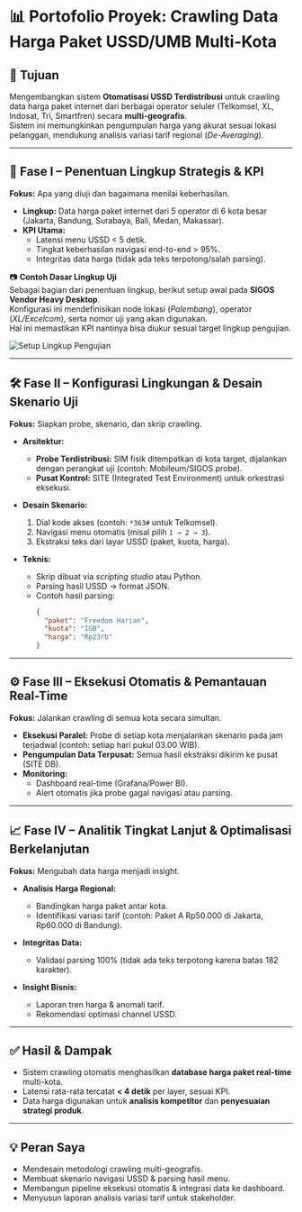 # 📊 Portofolio Proyek: Crawling Data Harga Paket USSD/UMB Multi-Kota

## 🎯 Tujuan
Mengembangkan sistem **Otomatisasi USSD Terdistribusi** untuk crawling data harga paket internet dari berbagai operator seluler (Telkomsel, XL, Indosat, Tri, Smartfren) secara **multi-geografis**.  
Sistem ini memungkinkan pengumpulan harga yang akurat sesuai lokasi pelanggan, mendukung analisis variasi tarif regional (*De-Averaging*).

---

## 🧭 Fase I – Penentuan Lingkup Strategis & KPI
**Fokus:** Apa yang diuji dan bagaimana menilai keberhasilan.  

- **Lingkup:** Data harga paket internet dari 5 operator di 6 kota besar (Jakarta, Bandung, Surabaya, Bali, Medan, Makassar).  
- **KPI Utama:**
  - Latensi menu USSD < 5 detik.  
  - Tingkat keberhasilan navigasi end-to-end > 95%.  
  - Integritas data harga (tidak ada teks terpotong/salah parsing).  

📷 **Contoh Dasar Lingkup Uji**  
Sebagai bagian dari penentuan lingkup, berikut setup awal pada **SIGOS Vendor Heavy Desktop**.  
Konfigurasi ini mendefinisikan node lokasi (*Palembang*), operator (*XL/Excelcom*), serta nomor uji yang akan digunakan.  
Hal ini memastikan KPI nantinya bisa diukur sesuai target lingkup pengujian.  

![Setup Lingkup Pengujian](./images/fase1_setup_sigospalembang.png)  

---

## 🛠️ Fase II – Konfigurasi Lingkungan & Desain Skenario Uji
**Fokus:** Siapkan probe, skenario, dan skrip crawling.  

- **Arsitektur:**
  - **Probe Terdistribusi:** SIM fisik ditempatkan di kota target, dijalankan dengan perangkat uji (contoh: Mobileum/SIGOS probe).  
  - **Pusat Kontrol:** SITE (Integrated Test Environment) untuk orkestrasi eksekusi.  

- **Desain Skenario:**
  1. Dial kode akses (contoh: `*363#` untuk Telkomsel).  
  2. Navigasi menu otomatis (misal pilih `1 → 2 → 3`).  
  3. Ekstraksi teks dari layar USSD (paket, kuota, harga).  

- **Teknis:**
  - Skrip dibuat via *scripting studio* atau Python.  
  - Parsing hasil USSD → format JSON.  
  - Contoh hasil parsing:
    ```json
    {
      "paket": "Freedom Harian",
      "kuota": "1GB",
      "harga": "Rp23rb"
    }
    ```

---

## ⚙️ Fase III – Eksekusi Otomatis & Pemantauan Real-Time
**Fokus:** Jalankan crawling di semua kota secara simultan.  

- **Eksekusi Paralel:** Probe di setiap kota menjalankan skenario pada jam terjadwal (contoh: setiap hari pukul 03.00 WIB).  
- **Pengumpulan Data Terpusat:** Semua hasil ekstraksi dikirim ke pusat (SITE DB).  
- **Monitoring:**
  - Dashboard real-time (Grafana/Power BI).  
  - Alert otomatis jika probe gagal navigasi atau parsing.  

---

## 📈 Fase IV – Analitik Tingkat Lanjut & Optimalisasi Berkelanjutan
**Fokus:** Mengubah data harga menjadi insight.  

- **Analisis Harga Regional:**
  - Bandingkan harga paket antar kota.  
  - Identifikasi variasi tarif (contoh: Paket A Rp50.000 di Jakarta, Rp60.000 di Bandung).  

- **Integritas Data:**
  - Validasi parsing 100% (tidak ada teks terpotong karena batas 182 karakter).  

- **Insight Bisnis:**
  - Laporan tren harga & anomali tarif.  
  - Rekomendasi optimasi channel USSD.  

---

## ✅ Hasil & Dampak
- Sistem crawling otomatis menghasilkan **database harga paket real-time** multi-kota.  
- Latensi rata-rata tercatat **< 4 detik** per layer, sesuai KPI.  
- Data harga digunakan untuk **analisis kompetitor** dan **penyesuaian strategi produk**.  

---

## 💡 Peran Saya
- Mendesain metodologi crawling multi-geografis.  
- Membuat skenario navigasi USSD & parsing hasil menu.  
- Membangun pipeline eksekusi otomatis & integrasi data ke dashboard.  
- Menyusun laporan analisis variasi tarif untuk stakeholder.  
